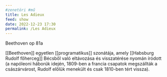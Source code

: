 ```yaml
---
#zenetöri #mű
title: Les Adieux
feed: show
date: 2022-12-23 17:30
permalink: /Les Adieux
---
```

Beethoven op 81a

[[Beethoven]] egyetlen [[programatikus]] szonátája, amely [[Habsburg Rudolf főherceg]] Bécsből való eltávozása és visszatérése nyomán íródott (a napóleoni háborúk idején, 1809-ben a francia csapatok megszállták a császárvárost, Rudolf előlük menekült és csak 1810-ben tért vissza).